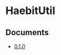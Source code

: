 # HaebitUtil

## Documents
* [0.1.0](https://yabby1997.github.io/HaebitUtil/0.1.0/documentation/haebitutil/)
